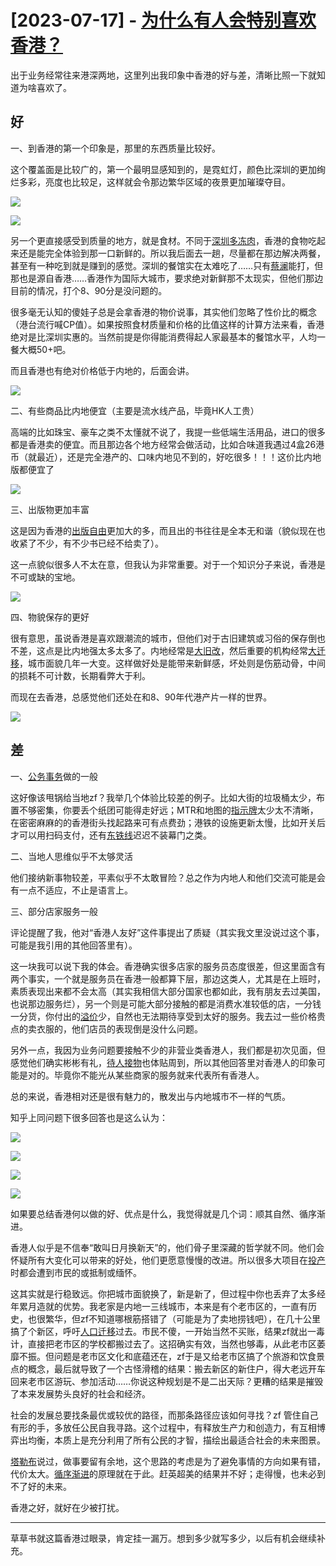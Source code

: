 # [2023-07-17] - [为什么有人会特别喜欢香港？](https://github.com/jaydong2016/gitblog/issues/39)


出于业务经常往来港深两地，这里列出我印象中香港的好与差，清晰比照一下就知道为啥喜欢了。

## 好

一、到香港的第一个印象是，那里的东西质量比较好。

这个覆盖面是比较广的，第一个最明显感知到的，是霓虹灯，颜色比深圳的更加绚烂多彩，亮度也比较足，这样就会令那边繁华区域的夜景更加璀璨夺目。

![](https://s2.loli.net/2023/07/17/pm1lHIXV7tkOUyJ.png)

![](https://s2.loli.net/2023/07/17/wl2oQ9nutWKMs6D.png)

另一个更直接感受到质量的地方，就是食材。不同于[深圳多冻肉](https://www.zhihu.com/search?q=%E6%B7%B1%E5%9C%B3%E5%A4%9A%E5%86%BB%E8%82%89&search_source=Entity&hybrid_search_source=Entity&hybrid_search_extra=%7B%22sourceType%22%3A%22answer%22%2C%22sourceId%22%3A3032802448%7D)，香港的食物吃起来还是能完全体验到那一口新鲜的。所以我后面去一趟，尽量都在那边解决两餐，甚至有一种吃到就是赚到的感觉。深圳的餐馆实在太难吃了……只有[蔡澜](https://www.zhihu.com/search?q=%E8%94%A1%E6%BE%9C&search_source=Entity&hybrid_search_source=Entity&hybrid_search_extra=%7B%22sourceType%22%3A%22answer%22%2C%22sourceId%22%3A3032802448%7D)能打，但那也是源自香港……香港作为国际大城市，要求绝对新鲜那不太现实，但他们那边目前的情况，打个8、90分是没问题的。

很多毫无认知的傻娃子总是会拿香港的物价说事，其实他们忽略了性价比的概念（港台流行喊CP值）。如果按照食材质量和价格的比值这样的计算方法来看，香港绝对是比深圳实惠的。当然前提是你得能消费得起人家最基本的餐馆水平，人均一餐大概50+吧。

而且香港也有绝对价格低于内地的，后面会讲。

![](https://s2.loli.net/2023/07/17/kN7hDJvxzLa4mts.png)

二、有些商品比内地便宜（主要是流水线产品，毕竟HK人工贵）

高端的比如珠宝、豪车之类不太懂就不说了，我提一些低端生活用品，进口的很多都是香港卖的便宜。而且那边各个地方经常会做活动，比如合味道我遇过4盒26港币（就最近），还是完全港产的、口味内地见不到的，好吃很多！！！这价比内地版都便宜了

![](https://s2.loli.net/2023/07/17/dnAyT97vZeMRYlF.png)

三、出版物更加丰富

这是因为香港的[出版自由](https://www.zhihu.com/search?q=%E5%87%BA%E7%89%88%E8%87%AA%E7%94%B1&search_source=Entity&hybrid_search_source=Entity&hybrid_search_extra=%7B%22sourceType%22%3A%22answer%22%2C%22sourceId%22%3A3032802448%7D)更加大的多，而且出的书往往是全本无和谐（貌似现在也收紧了不少，有不少书已经不给卖了）。

这一点貌似很多人不太在意，但我认为非常重要。对于一个知识分子来说，香港是不可或缺的宝地。

![](https://s2.loli.net/2023/07/17/ZewupG4BHgv7RAz.png)

四、物貌保存的更好

很有意思，虽说香港是喜欢跟潮流的城市，但他们对于古旧建筑或习俗的保存倒也不差，这点是比内地强太多太多了。内地经常是[大旧改](https://www.zhihu.com/search?q=%E5%A4%A7%E6%97%A7%E6%94%B9&search_source=Entity&hybrid_search_source=Entity&hybrid_search_extra=%7B%22sourceType%22%3A%22answer%22%2C%22sourceId%22%3A3032802448%7D)，然后重要的机构经常[大迁移](https://www.zhihu.com/search?q=%E5%A4%A7%E8%BF%81%E7%A7%BB&search_source=Entity&hybrid_search_source=Entity&hybrid_search_extra=%7B%22sourceType%22%3A%22answer%22%2C%22sourceId%22%3A3032802448%7D)，城市面貌几年一大变。这样做好处是能带来新鲜感，坏处则是伤筋动骨，中间的损耗不可计数，长期看弊大于利。

而现在去香港，总感觉他们还处在和8、90年代港产片一样的世界。

![](https://s2.loli.net/2023/07/17/O854Sr7hRGq1TLk.png)

## 差

一、[公务事务](https://www.zhihu.com/search?q=%E5%85%AC%E5%8A%A1%E4%BA%8B%E5%8A%A1&search_source=Entity&hybrid_search_source=Entity&hybrid_search_extra=%7B%22sourceType%22%3A%22answer%22%2C%22sourceId%22%3A3032802448%7D)做的一般

这好像该甩锅给当地zf？我举几个体验比较差的例子。比如大街的垃圾桶太少，布置不够密集，你要丢个纸团可能得走好远；MTR和地图的[指示牌](https://www.zhihu.com/search?q=%E6%8C%87%E7%A4%BA%E7%89%8C&search_source=Entity&hybrid_search_source=Entity&hybrid_search_extra=%7B%22sourceType%22%3A%22answer%22%2C%22sourceId%22%3A3032802448%7D)太少太不清晰，在密密麻麻的的香港街头找起路来可有点费劲；港铁的设施更新太慢，比如开关后才可以用扫码支付，还有[东铁线](https://www.zhihu.com/search?q=%E4%B8%9C%E9%93%81%E7%BA%BF&search_source=Entity&hybrid_search_source=Entity&hybrid_search_extra=%7B%22sourceType%22%3A%22answer%22%2C%22sourceId%22%3A3032802448%7D)迟迟不装幕门之类。

二、当地人思维似乎不太够灵活

他们接纳新事物较差，平素似乎不太敢冒险？总之作为内地人和他们交流可能是会有一点不适应，不止是语言上。

三、部分店家服务一般

评论提醒了我，他对“香港人友好”这件事提出了质疑（其实我文里没说过这个事，可能是我引用的其他回答里有）。

这一块我可以说下我的体会。香港确实很多店家的服务员态度很差，但这里面含有两个事实，一个就是服务员在香港一般都算下层，那边这类人，尤其是在上班时，素质表现出来都不会太高（其实我相信大部分国家也都如此，我有朋友去过美国，也说那边服务烂），另一个则是可能大部分接触的都是消费水准较低的店，一分钱一分货，你付出的[溢价](https://www.zhihu.com/search?q=%E6%BA%A2%E4%BB%B7&search_source=Entity&hybrid_search_source=Entity&hybrid_search_extra=%7B%22sourceType%22%3A%22answer%22%2C%22sourceId%22%3A3032802448%7D)少，自然也无法期待享受到太好的服务。我去过一些价格贵点的卖衣服的，他们店员的表现倒是没什么问题。

另外一点，我因为业务问题要接触不少的非营业类香港人，我们都是初次见面，但感觉他们确实彬彬有礼，[待人接物](https://www.zhihu.com/search?q=%E5%BE%85%E4%BA%BA%E6%8E%A5%E7%89%A9&search_source=Entity&hybrid_search_source=Entity&hybrid_search_extra=%7B%22sourceType%22%3A%22answer%22%2C%22sourceId%22%3A3032802448%7D)也体贴周到，所以其他回答里对香港人的印象可能是对的。毕竟你不能光从某些商家的服务就来代表所有香港人。

总的来说，香港相对还是很有魅力的，散发出与内地城市不一样的气质。

知乎上同问题下很多回答也是这么认为：

![](https://s2.loli.net/2023/07/17/vkRjT7KUd6es4Hg.png)

![](https://s2.loli.net/2023/07/17/7vAYFwgCV9EtaKr.png)

![](https://s2.loli.net/2023/07/17/zTjQxwqfZl1mFVD.png)

![](https://s2.loli.net/2023/07/17/GsVhkAaf7o2UPnp.png)

如果要总结香港何以做的好、优点是什么，我觉得就是几个词：顺其自然、循序渐进。

香港人似乎是不信奉“敢叫日月换新天”的，他们骨子里深藏的哲学就不同。他们会怀疑所有大变化可以带来的好处，他们更愿意慢慢的改进。所以很多大项目在[投产](https://www.zhihu.com/search?q=%E6%8A%95%E4%BA%A7&search_source=Entity&hybrid_search_source=Entity&hybrid_search_extra=%7B%22sourceType%22%3A%22answer%22%2C%22sourceId%22%3A3032802448%7D)时都会遭到市民的或抵制或缅怀。

这其实就是行稳致远。你把城市面貌换了，新是新了，但过程中你也丢弃了太多经年累月造就的优势。我老家是内地一三线城市，本来是有个老市区的，一直有历史，也很繁华，但zf不知道哪根筋搭错了（可能是为了卖地捞钱吧），在几十公里搞了个新区，呼吁[人口迁移](https://www.zhihu.com/search?q=%E4%BA%BA%E5%8F%A3%E8%BF%81%E7%A7%BB&search_source=Entity&hybrid_search_source=Entity&hybrid_search_extra=%7B%22sourceType%22%3A%22answer%22%2C%22sourceId%22%3A3032802448%7D)过去。市民不傻，一开始当然不买账，结果zf就出一毒计，直接把老市区的学校都搬过去了。这招确实有效，当然也够毒，从此老市区萎靡不振。但问题是老市区文化和底蕴还在，zf于是又给老市区搞了个旅游和饮食景点的概念，最后就导致了一个古怪滑稽的结果：搬去新区的新住户，得大老远开车回来老市区游玩、参加活动……你说这种规划是不是二出天际？更糟的结果是摧毁了本来发展势头良好的社会和经济。

社会的发展总要找条最优或较优的路径，而那条路径应该如何寻找？zf 管住自己有形的手，多放任公民自我寻路。这个过程中，有释放生产力和创造力，有互相博弈出均衡，本质上是充分利用了所有公民的才智，描绘出最适合社会的未来图景。

[塔勒布](https://www.zhihu.com/search?q=%E5%A1%94%E5%8B%92%E5%B8%83&search_source=Entity&hybrid_search_source=Entity&hybrid_search_extra=%7B%22sourceType%22%3A%22answer%22%2C%22sourceId%22%3A3032802448%7D)说过，做事要留有余地，这个思路的考虑是为了避免事情的方向如果有错，代价太大。[循序渐进](https://www.zhihu.com/search?q=%E5%BE%AA%E5%BA%8F%E6%B8%90%E8%BF%9B&search_source=Entity&hybrid_search_source=Entity&hybrid_search_extra=%7B%22sourceType%22%3A%22answer%22%2C%22sourceId%22%3A3032802448%7D)的原理就在于此。赶英超美的结果并不好；走得慢，也未必到不了好的未来。

香港之好，就好在少被打扰。

___

草草书就这篇香港过眼录，肯定挂一漏万。想到多少就写多少，以后有机会继续补充。
